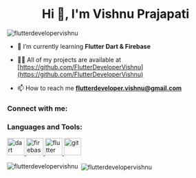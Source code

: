 <h1 align="center">Hi 👋, I'm Vishnu Prajapati</h1>

<p align="left"> <img src="https://komarev.com/ghpvc/?username=flutterdevelopervishnu&label=Profile%20views&color=0e75b6&style=flat" alt="flutterdevelopervishnu" /> </p>

- 🌱 I’m currently learning **Flutter Dart & Firebase**

- 👨‍💻 All of my projects are available at [https://github.com/FlutterDeveloperVishnu](https://github.com/FlutterDeveloperVishnu)

- 📫 How to reach me **flutterdeveloper.vishnu@gmail.com**

<h3 align="left">Connect with me:</h3>
<p align="left">
</p>

<h3 align="left">Languages and Tools:</h3>
<p align="left"> <a href="https://dart.dev" target="_blank" rel="noreferrer"> <img src="https://www.vectorlogo.zone/logos/dartlang/dartlang-icon.svg" alt="dart" width="40" height="40"/> </a> <a href="https://firebase.google.com/" target="_blank" rel="noreferrer"> <img src="https://www.vectorlogo.zone/logos/firebase/firebase-icon.svg" alt="firebase" width="40" height="40"/> </a> <a href="https://flutter.dev" target="_blank" rel="noreferrer"> <img src="https://www.vectorlogo.zone/logos/flutterio/flutterio-icon.svg" alt="flutter" width="40" height="40"/> </a> <a href="https://git-scm.com/" target="_blank" rel="noreferrer"> <img src="https://www.vectorlogo.zone/logos/git-scm/git-scm-icon.svg" alt="git" width="40" height="40"/> </a> </p>

<p><img align="left" src="https://github-readme-stats.vercel.app/api/top-langs?username=flutterdevelopervishnu&show_icons=true&locale=en&layout=compact" alt="flutterdevelopervishnu" /></p>

<p>&nbsp;<img align="center" src="https://github-readme-stats.vercel.app/api?username=flutterdevelopervishnu&show_icons=true&locale=en" alt="flutterdevelopervishnu" /></p>
